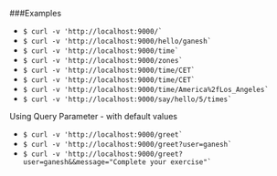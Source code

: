 









###Examples
* ```$ curl -v 'http://localhost:9000/` ```
* ```$ curl -v 'http://localhost:9000/hello/ganesh` ```
* ```$ curl -v 'http://localhost:9000/time` ```
* ```$ curl -v 'http://localhost:9000/zones` ```
* ```$ curl -v 'http://localhost:9000/time/CET` ```
* ```$ curl -v 'http://localhost:9000/time/CET` ```
* ```$ curl -v 'http://localhost:9000/time/America%2fLos_Angeles` ```
* ```$ curl -v 'http://localhost:9000/say/hello/5/times` ```

Using Query Parameter - with default values

* ```$ curl -v 'http://localhost:9000/greet` ```
* ```$ curl -v 'http://localhost:9000/greet?user=ganesh` ```
* ```$ curl -v 'http://localhost:9000/greet?user=ganesh&&message="Complete your exercise"` ```



